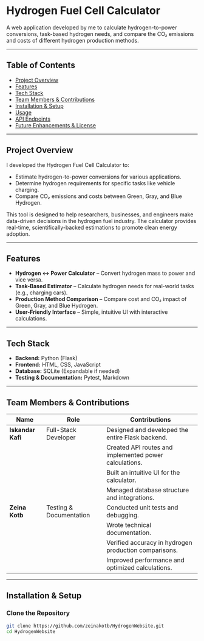 # Hydrogen Fuel Cell Calculator

A web application developed by me to calculate hydrogen-to-power conversions, task-based hydrogen needs, and compare the CO₂ emissions and costs of different hydrogen production methods.

---

## Table of Contents
- [Project Overview](#project-overview)
- [Features](#features)
- [Tech Stack](#tech-stack)
- [Team Members & Contributions](#team-members--contributions)
- [Installation & Setup](#installation--setup)
- [Usage](#usage)
- [API Endpoints](#api-endpoints)
- [Future Enhancements & License](#future-enhancements--license)

---

## Project Overview
I developed the Hydrogen Fuel Cell Calculator to:
- Estimate hydrogen-to-power conversions for various applications.
- Determine hydrogen requirements for specific tasks like vehicle charging.
- Compare CO₂ emissions and costs between Green, Gray, and Blue Hydrogen.

This tool is designed to help researchers, businesses, and engineers make data-driven decisions in the hydrogen fuel industry. The calculator provides real-time, scientifically-backed estimations to promote clean energy adoption.

---

## Features
- **Hydrogen ↔ Power Calculator** – Convert hydrogen mass to power and vice versa.
- **Task-Based Estimator** – Calculate hydrogen needs for real-world tasks (e.g., charging cars).
- **Production Method Comparison** – Compare cost and CO₂ impact of Green, Gray, and Blue Hydrogen.
- **User-Friendly Interface** – Simple, intuitive UI with interactive calculations.

---

## Tech Stack
- **Backend:** Python (Flask)
- **Frontend:** HTML, CSS, JavaScript
- **Database:** SQLite (Expandable if needed)
- **Testing & Documentation:** Pytest, Markdown

---

## Team Members & Contributions

| Name           | Role                   | Contributions                                       |
|---------------|------------------------|-----------------------------------------------------|
| **Iskandar Kafi**  | Full-Stack Developer   | Designed and developed the entire Flask backend.  |
|               |                        | Created API routes and implemented power calculations.  |
|               |                        | Built an intuitive UI for the calculator.  |
|               |                        | Managed database structure and integrations.  |
| **Zeina Kotb** | Testing & Documentation | Conducted unit tests and debugging.  |
|               |                        | Wrote technical documentation.  |
|               |                        | Verified accuracy in hydrogen production comparisons.  |
|               |                        | Improved performance and optimized calculations.  |

---

## Installation & Setup
### Clone the Repository
```bash
git clone https://github.com/zeinakotb/HydrogenWebsite.git
cd HydrogenWebsite

